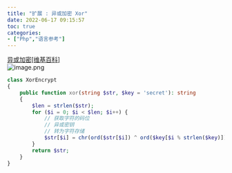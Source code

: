 ```yaml
---
title: "扩展 : 异或加密 Xor"
date: 2022-06-17 09:15:57
toc: true
categories:
- ["Php","语言参考"]
---
```


[异或加密[维基百科]](https://zh.m.wikipedia.org/zh-cn/%E5%BC%82%E6%88%96%E5%AF%86%E7%A0%81)<br />![image.png](https://file.wulicode.com/yuque/202208/04/15/3354U9jBQ0h6.png?x-oss-process=image/resize,h_219)

```php
class XorEncrypt
{
    public function xor(string $str, $key = 'secret'): string
    {
        $len = strlen($str);
        for ($i = 0; $i < $len; $i++) {
            // 获取字符的码位
            // 异或密钥
            // 转为字符存储
            $str[$i] = chr(ord($str[$i]) ^ ord($key[$i % strlen($key)]));
        }
        return $str;
    }
}

```

